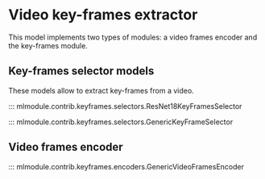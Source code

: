 # Video key-frames extractor

This model implements two types of modules: a video frames encoder and the key-frames module.

## Key-frames selector models

These models allow to extract key-frames from a video.

::: mlmodule.contrib.keyframes.selectors.ResNet18KeyFramesSelector

::: mlmodule.contrib.keyframes.selectors.GenericKeyFrameSelector

## Video frames encoder

::: mlmodule.contrib.keyframes.encoders.GenericVideoFramesEncoder
